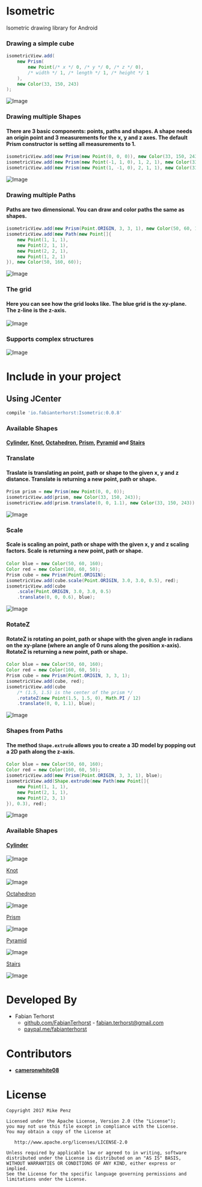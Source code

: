 # Isometric
Isometric drawing library for Android

### Drawing a simple cube

```java
isometricView.add(
	new Prism(
		new Point(/* x */ 0, /* y */ 0, /* z */ 0), 
		/* width */ 1, /* length */ 1, /* height */ 1
	), 
	new Color(33, 150, 243)
);
```

![Image](https://github.com/FabianTerhorst/Isometric/blob/master/lib/screenshots/io.fabianterhorst.isometric.screenshot.IsometricViewTest_doScreenshotOne.png?raw=true)

### Drawing multiple Shapes
#### There are 3 basic components: points, paths and shapes. A shape needs an origin point and 3 measurements for the x, y and z axes. The default Prism constructor is setting all measurements to 1.

```java
isometricView.add(new Prism(new Point(0, 0, 0)), new Color(33, 150, 243));
isometricView.add(new Prism(new Point(-1, 1, 0), 1, 2, 1), new Color(33, 150, 243));
isometricView.add(new Prism(new Point(1, -1, 0), 2, 1, 1), new Color(33, 150, 243));
```

![Image](https://github.com/FabianTerhorst/Isometric/blob/master/lib/screenshots/io.fabianterhorst.isometric.screenshot.IsometricViewTest_doScreenshotTwo.png?raw=true)

### Drawing multiple Paths
#### Paths are two dimensional. You can draw and color paths the same as shapes.

```java
isometricView.add(new Prism(Point.ORIGIN, 3, 3, 1), new Color(50, 60, 160));
isometricView.add(new Path(new Point[]{
    new Point(1, 1, 1),
    new Point(2, 1, 1),
    new Point(2, 2, 1),
    new Point(1, 2, 1)
}), new Color(50, 160, 60));
```

![Image](https://github.com/FabianTerhorst/Isometric/blob/master/lib/screenshots/io.fabianterhorst.isometric.screenshot.IsometricViewTest_doScreenshotPath.png?raw=true)

### The grid
#### Here you can see how the grid looks like. The blue grid is the xy-plane. The z-line is the z-axis.

![Image](https://github.com/FabianTerhorst/Isometric/blob/master/lib/screenshots/io.fabianterhorst.isometric.screenshot.IsometricViewTest_doScreenshotGrid.png?raw=true)

### Supports complex structures

![Image](https://github.com/FabianTerhorst/Isometric/blob/master/lib/screenshots/io.fabianterhorst.isometric.screenshot.IsometricViewTest_doScreenshotThree.png?raw=true)

# Include in your project
## Using JCenter
```groovy
compile 'io.fabianterhorst:Isometric:0.0.8'
```

### Available Shapes
#### [Cylinder](https://github.com/FabianTerhorst/Isometric/blob/master/lib/src/main/java/io/fabianterhorst/isometric/shapes/Cylinder.java), [Knot](https://github.com/FabianTerhorst/Isometric/blob/master/lib/src/main/java/io/fabianterhorst/isometric/shapes/Knot.java), [Octahedron](https://github.com/FabianTerhorst/Isometric/blob/master/lib/src/main/java/io/fabianterhorst/isometric/shapes/Octahedron.java), [Prism](https://github.com/FabianTerhorst/Isometric/blob/master/lib/src/main/java/io/fabianterhorst/isometric/shapes/Prism.java), [Pyramid](https://github.com/FabianTerhorst/Isometric/blob/master/lib/src/main/java/io/fabianterhorst/isometric/shapes/Pyramid.java) and [Stairs](https://github.com/FabianTerhorst/Isometric/blob/master/lib/src/main/java/io/fabianterhorst/isometric/shapes/Stairs.java)

### Translate
#### Traslate is translating an point, path or shape to the given x, y and z distance. Translate is returning a new point, path or shape.

```java
Prism prism = new Prism(new Point(0, 0, 0));
isometricView.add(prism, new Color(33, 150, 243));
isometricView.add(prism.translate(0, 0, 1.1), new Color(33, 150, 243));
```

![Image](https://github.com/FabianTerhorst/Isometric/blob/master/lib/screenshots/io.fabianterhorst.isometric.screenshot.IsometricViewTest_doScreenshotTranslate.png?raw=true)

### Scale
#### Scale is scaling an point, path or shape with the given x, y and z scaling factors. Scale is returning a new point, path or shape.

```java
Color blue = new Color(50, 60, 160);
Color red = new Color(160, 60, 50);
Prism cube = new Prism(Point.ORIGIN);
isometricView.add(cube.scale(Point.ORIGIN, 3.0, 3.0, 0.5), red);
isometricView.add(cube
	.scale(Point.ORIGIN, 3.0, 3.0, 0.5)
	.translate(0, 0, 0.6), blue);
```

![Image](https://github.com/FabianTerhorst/Isometric/blob/master/lib/screenshots/io.fabianterhorst.isometric.screenshot.IsometricViewTest_doScreenshotScale.png?raw=true)

### RotateZ
#### RotateZ is rotating an point, path or shape with the given angle in radians on the xy-plane (where an angle of 0 runs along the position x-axis). RotateZ is returning a new point, path or shape.

```java
Color blue = new Color(50, 60, 160);
Color red = new Color(160, 60, 50);
Prism cube = new Prism(Point.ORIGIN, 3, 3, 1);
isometricView.add(cube, red);
isometricView.add(cube
	/* (1.5, 1.5) is the center of the prism */
	.rotateZ(new Point(1.5, 1.5, 0), Math.PI / 12)
	.translate(0, 0, 1.1), blue);
```

![Image](https://github.com/FabianTerhorst/Isometric/blob/master/lib/screenshots/io.fabianterhorst.isometric.screenshot.IsometricViewTest_doScreenshotRotateZ.png?raw=true)

### Shapes from Paths
#### The method ```Shape.extrude``` allows you to create a 3D model by popping out a 2D path along the z-axis.

```java
Color blue = new Color(50, 60, 160);
Color red = new Color(160, 60, 50);
isometricView.add(new Prism(Point.ORIGIN, 3, 3, 1), blue);
isometricView.add(Shape.extrude(new Path(new Point[]{
	new Point(1, 1, 1),
	new Point(2, 1, 1),
	new Point(2, 3, 1)
}), 0.3), red);
```

![Image](https://github.com/FabianTerhorst/Isometric/blob/master/lib/screenshots/io.fabianterhorst.isometric.screenshot.IsometricViewTest_doScreenshotExtrude.png?raw=true)

### Available Shapes
#### [Cylinder](https://github.com/FabianTerhorst/Isometric/blob/master/lib/src/main/java/io/fabianterhorst/isometric/shapes/Cylinder.java)

![Image](https://github.com/FabianTerhorst/Isometric/blob/master/lib/screenshots/io.fabianterhorst.isometric.screenshot.IsometricViewTest_doScreenshotCylinder.png?raw=true)

[Knot](https://github.com/FabianTerhorst/Isometric/blob/master/lib/src/main/java/io/fabianterhorst/isometric/shapes/Knot.java)

![Image](https://github.com/FabianTerhorst/Isometric/blob/master/lib/screenshots/io.fabianterhorst.isometric.screenshot.IsometricViewTest_doScreenshotKnot.png?raw=true)

[Octahedron](https://github.com/FabianTerhorst/Isometric/blob/master/lib/src/main/java/io/fabianterhorst/isometric/shapes/Octahedron.java)

![Image](https://github.com/FabianTerhorst/Isometric/blob/master/lib/screenshots/io.fabianterhorst.isometric.screenshot.IsometricViewTest_doScreenshotOctahedron.png?raw=true)

[Prism](https://github.com/FabianTerhorst/Isometric/blob/master/lib/src/main/java/io/fabianterhorst/isometric/shapes/Prism.java)

![Image](https://github.com/FabianTerhorst/Isometric/blob/master/lib/screenshots/io.fabianterhorst.isometric.screenshot.IsometricViewTest_doScreenshotPrism.png?raw=true)

[Pyramid](https://github.com/FabianTerhorst/Isometric/blob/master/lib/src/main/java/io/fabianterhorst/isometric/shapes/Pyramid.java) 

![Image](https://github.com/FabianTerhorst/Isometric/blob/master/lib/screenshots/io.fabianterhorst.isometric.screenshot.IsometricViewTest_doScreenshotPyramid.png?raw=true)

[Stairs](https://github.com/FabianTerhorst/Isometric/blob/master/lib/src/main/java/io/fabianterhorst/isometric/shapes/Stairs.java)

![Image](https://github.com/FabianTerhorst/Isometric/blob/master/lib/screenshots/io.fabianterhorst.isometric.screenshot.IsometricViewTest_doScreenshotStairs.png?raw=true)

# Developed By

* Fabian Terhorst
  * [github.com/FabianTerhorst](https://github.com/FabianTerhorst) - <fabian.terhorst@gmail.com>
  * [paypal.me/fabianterhorst](http://paypal.me/fabianterhorst)


# Contributors

* **[cameronwhite08](https://github.com/cameronwhite08)**


# License

    Copyright 2017 Mike Penz

    Licensed under the Apache License, Version 2.0 (the "License");
    you may not use this file except in compliance with the License.
    You may obtain a copy of the License at

       http://www.apache.org/licenses/LICENSE-2.0

    Unless required by applicable law or agreed to in writing, software
    distributed under the License is distributed on an "AS IS" BASIS,
    WITHOUT WARRANTIES OR CONDITIONS OF ANY KIND, either express or implied.
    See the License for the specific language governing permissions and
    limitations under the License.